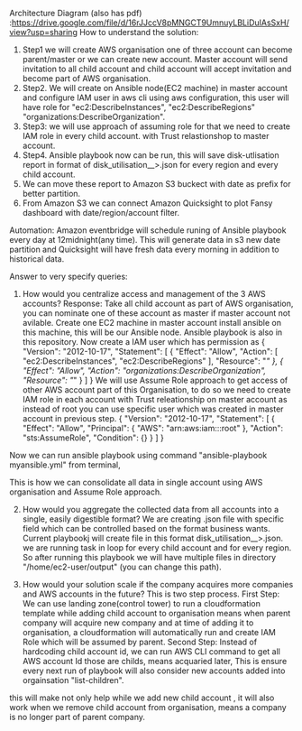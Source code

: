 Architecture Diagram (also has pdf) :https://drive.google.com/file/d/16rJJccV8pMNGCT9UmnuyLBLiDuIAsSxH/view?usp=sharing
How to understand the solution:
1. Step1 we will create AWS organisation one of three account can become parent/master or we can create new account. Master account will send invitation to all child account and child account will accept invitation and become part of AWS organisation.
2. Step2. We will create on Ansible node(EC2 machine) in master account and configure IAM user in aws cli using aws configuration, this user will have role for   "ec2:DescribeInstances", "ec2:DescribeRegions" "organizations:DescribeOrganization".
3. Step3: we will use approach of assuming role for that we need to create IAM role in every child account. with Trust relastionshop to master account.
4. Step4. Ansible playbook now can be run, this will save disk-utlisation report in format of disk_utilisation_<Account-ID>_<Region>>.json for every region and every child account.
5. We can move these report to Amazon S3 buckect with date as prefix for better partition.
6. From Amazon S3 we can connect Amazon Quicksight to plot Fansy dashboard with date/region/account filter.

Automation:
Amazon eventbridge will schedule runing of Ansible playbook every day at 12midnight(any time). This will generate data in s3 new date partition and Quicksight will have fresh data every morning in addition to historical data.

Answer to very specify queries:
1. How would you centralize access and management of the 3 AWS accounts?
Response: Take all child account as part of AWS organisation, you can nominate one of these account as master if master account not avilable. Create one EC2 machine in master account install ansible on this machine, this will be our Ansible node. Ansible playbook is also in this repository. Now create a IAM user which has permission 
as {
    "Version": "2012-10-17",
    "Statement": [
        {
            "Effect": "Allow",
            "Action": [
                "ec2:DescribeInstances",
                "ec2:DescribeRegions"
            ],
            "Resource": "*"
        },
        {
            "Effect": "Allow",
            "Action": "organizations:DescribeOrganization",
            "Resource": "*"
        }
    ]
}
We will use Assume Role approach to get access of other AWS account part of this Organisation, to do so we need to create IAM role in each account with Trust releationship on master account as instead of root you can use specific user which was created in master account in previous step.
{
    "Version": "2012-10-17",
    "Statement": [
        {
            "Effect": "Allow",
            "Principal": {
                "AWS": "arn:aws:iam::<MasterAccount-ID>:root"
            },
            "Action": "sts:AssumeRole",
            "Condition": {}
        }
    ]
}

Now we can run ansible playbook using command "ansible-playbook myansible.yml" from terminal, 

This is how we can consolidate all data in single account using AWS organisation and Assume Role approach.

2. How would you aggregate the collected data from all accounts into a single, easily digestible format?
We are creating  .json file with specific field which can be controlled based on the format business wants. Current playbookj will create file in this format disk_utilisation_<Account-ID>_<Region>>.json. we are running task in loop for every child account and for every region. So after running this playbook we will have multiple files in directory "/home/ec2-user/output" (you can change this path).

1. How would your solution scale if the company acquires more companies and AWS accounts in the future?
This is two step process.
First Step: We can use landing zone(control tower) to run a cloudformation template while adding child account to organisation means when parent company will acquire new company and at time of adding it to organisation, a cloudformation will automatically run and create IAM Role which will be assumed by parent. 
Second Step:  Instead of hardcoding child account id, we can run AWS CLI command to get all AWS account Id those are childs, means acquaried later, This is ensure every next run of playbook will also consider new accounts added into orgainsation "list-children". 

this will make not only help while we add new child account , it will also work when we remove child account from organisation, means a company  is no longer part of parent company.